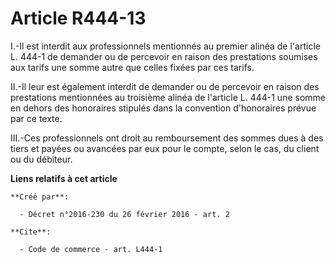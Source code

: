 # Article R444-13

I.-Il est interdit aux professionnels mentionnés au premier alinéa de l'article L. 444-1 de demander ou de percevoir en
raison des prestations soumises aux tarifs une somme autre que celles fixées par ces tarifs. 

II.-Il leur est également interdit de demander ou de percevoir en raison des prestations mentionnées au troisième alinéa de
l'article L. 444-1 une somme en dehors des honoraires stipulés dans la convention d'honoraires prévue par ce texte. 

III.-Ces professionnels ont droit au remboursement des sommes dues à des tiers et payées ou avancées par eux pour le compte,
selon le cas, du client ou du débiteur.

**Liens relatifs à cet article**

	**Créé par**:

	  - Décret n°2016-230 du 26 février 2016 - art. 2

	**Cite**:

	  - Code de commerce - art. L444-1
